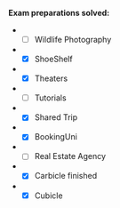 **Exam preparations solved:**

* - [ ] Wildlife Photography
* - [x] ShoeShelf
* - [x] Theaters
* - [ ] Tutorials
* - [x] Shared Trip
* - [x] BookingUni
* - [ ] Real Estate Agency
* - [x] Carbicle finished
* - [x] Cubicle